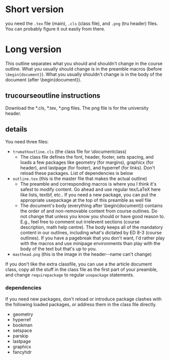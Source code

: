 # Short version

you need the `.tex` file (main), `.cls` (class file), and `.png` (tru header) files. You can probably figure it out easily from there.

# Long version


This outline separates what you should and shouldn't change in the course outline. What you usually should change is in the preamble macros (before `\begin{document}`). What you usually shouldn't change is in the body of the document (after \begin{document}). 

## trucourseoutline instructions

Download the *.cls, *.tex, *.png files. The png file is for the university header.


## details

You need three files:
 - `trumathoutline.cls` (the class file for \documentclass)
   - The class file defines the font, header, footer, sets spacing, and loads a few packages like geometry (for margins), graphicx (for header), and lastpage (for footer), and hyperref (for links). Don't reload these packages. List of dependencies is below
 - `outline.tex` (this is the master file that makes the actual outline)
   - The preamble and corresponding macros is where you I think it's safest to modify content. Go ahead and use regular tex/LaTeX here like lists, textbf, etc.. If you need a new package, you can put the appropriate usepackage at the top of this preamble as well file
   - The document's body (everything after \begin{document})  contains the order of and non-removable content from course outlines. Do not change that unless you know you should or have good reason to. E.g., feel free to comment out irrelevent sections (course description, math help centre). The body keeps all of the mandatory content in our outlines, including what's dictated by ED 8-3 (course outlines). If you have a pagebreak that you don't want, I'd rather play with the macros and use minipage environments than  play with the body of the text but that's up to you. 
 - `masthead.png` (this is the image in the header--name can't change)


If you don't like the extra classfile, you can use a the article document class, copy all the stuff in the class file as the first part of your preamble, and change `requirepackage` to regular `usepackage` statements. 


### dependencies
If you need new packages, don't reload or introduce package clashes with the following loaded packages, or address them in the class file directly.

- geometry
- hyperref
- bookman
- setspace
- parskip
- lastpage
- graphicx
- fancyhdr
